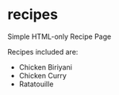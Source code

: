 # recipes
Simple HTML-only Recipe Page

Recipes included are:
 - Chicken Biriyani
 - Chicken Curry
 - Ratatouille